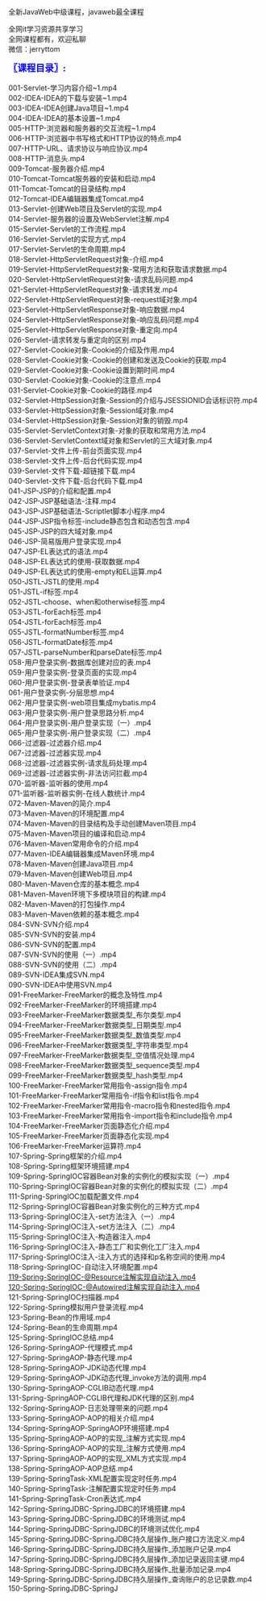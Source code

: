 全新JavaWeb中级课程，javaweb最全课程

全网it学习资源共享学习<br>全网课程都有，欢迎私聊<br>微信：jerryttom<br>

<span style="font-size: large;"><span style="font-family: Tahoma;"><span style="color: #0000ff;"><strong>〖课程目录〗:</strong></span></span></span><br> <span style="font-family: &amp;quot;">&nbsp; &nbsp;</span><br> 001-Servlet-学习内容介绍~1.mp4<br> 002-IDEA-IDEA的下载与安装~1.mp4<br> 003-IDEA-IDEA创建Java项目~1.mp4<br> 004-IDEA-IDEA的基本设置~1.mp4<br> 005-HTTP-浏览器和服务器的交互流程~1.mp4<br> 006-HTTP-浏览器中书写格式和HTTP协议的特点.mp4<br> 007-HTTP-URL、请求协议与响应协议.mp4<br> 008-HTTP-消息头.mp4<br> 009-Tomcat-服务器介绍.mp4<br> 010-Tomcat-Tomcat服务器的安装和启动.mp4<br> 011-Tomcat-Tomcat的目录结构.mp4<br> 012-Tomcat-IDEA编辑器集成Tomcat.mp4<br> 013-Servlet-创建Web项目及Servlet的实现.mp4<br> 014-Servlet-服务器的设置及WebServlet注解.mp4<br> 015-Servlet-Servlet的工作流程.mp4<br> 016-Servlet-Servlet的实现方式.mp4<br> 017-Servlet-Servlet的生命周期.mp4<br> 018-Servlet-HttpServletRequest对象-介绍.mp4<br> 019-Servlet-HttpServletRequest对象-常用方法和获取请求数据.mp4<br> 020-Servlet-HttpServletRequest对象-请求乱码问题.mp4<br> 021-Servlet-HttpServletRequest对象-请求转发.mp4<br> 022-Servlet-HttpServletRequest对象-request域对象.mp4<br> 023-Servlet-HttpServletResponse对象-响应数据.mp4<br> 024-Servlet-HttpServletResponse对象-响应乱码问题.mp4<br> 025-Servlet-HttpServletResponse对象-重定向.mp4<br> 026-Servlet-请求转发与重定向的区别.mp4<br> 027-Servlet-Cookie对象-Cookie的介绍及作用.mp4<br> 028-Servlet-Cookie对象-Cookie的创建和发送及Cookie的获取.mp4<br> 029-Servlet-Cookie对象-Cookie设置到期时间.mp4<br> 030-Servlet-Cookie对象-Cookie的注意点.mp4<br> 031-Servlet-Cookie对象-Cookie的路径.mp4<br> 032-Servlet-HttpSession对象-Session的介绍与JSESSIONID会话标识符.mp4<br> 033-Servlet-HttpSession对象-Session域对象.mp4<br> 034-Servlet-HttpSession对象-Session对象的销毁.mp4<br> 035-Servlet-ServletContext对象-对象的获取和常用方法.mp4<br> 036-Servlet-ServletContext域对象和Servlet的三大域对象.mp4<br> 037-Servlet-文件上传-前台页面实现.mp4<br> 038-Servlet-文件上传-后台代码实现.mp4<br> 039-Servlet-文件下载-超链接下载.mp4<br> 040-Servlet-文件下载-后台代码下载.mp4<br> 041-JSP-JSP的介绍和配置.mp4<br> 042-JSP-JSP基础语法-注释.mp4<br> 043-JSP-JSP基础语法-Scriptlet脚本小程序.mp4<br> 044-JSP-JSP指令标签-include静态包含和动态包含.mp4<br> 045-JSP-JSP的四大域对象.mp4<br> 046-JSP-简易版用户登录实现.mp4<br> 047-JSP-EL表达式的语法.mp4<br> 048-JSP-EL表达式的使用-获取数据.mp4<br> 049-JSP-EL表达式的使用-empty和EL运算.mp4<br> 050-JSTL-JSTL的使用.mp4<br> 051-JSTL-if标签.mp4<br> 052-JSTL-choose、when和otherwise标签.mp4<br> 053-JSTL-forEach标签.mp4<br> 054-JSTL-forEach标签.mp4<br> 055-JSTL-formatNumber标签.mp4<br> 056-JSTL-formatDate标签.mp4<br> 057-JSTL-parseNumber和parseDate标签.mp4<br> 058-用户登录实例-数据库创建对应的表.mp4<br> 059-用户登录实例-登录页面的实现.mp4<br> 060-用户登录实例-登录表单验证.mp4<br> 061-用户登录实例-分层思想.mp4<br> 062-用户登录实例-web项目集成mybatis.mp4<br> 063-用户登录实例-用户登录思路分析.mp4<br> 064-用户登录实例-用户登录实现（一）.mp4<br> 065-用户登录实例-用户登录实现（二）.mp4<br> 066-过滤器-过滤器介绍.mp4<br> 067-过滤器-过滤器实现.mp4<br> 068-过滤器-过滤器实例-请求乱码处理.mp4<br> 069-过滤器-过滤器实例-非法访问拦截.mp4<br> 070-监听器-监听器的使用.mp4<br> 071-监听器-监听器实例-在线人数统计.mp4<br> 072-Maven-Maven的简介.mp4<br> 073-Maven-Maven的环境配置.mp4<br> 074-Maven-Maven的目录结构及手动创建Maven项目.mp4<br> 075-Maven-Maven项目的编译和启动.mp4<br> 076-Maven-Maven常用命令的介绍.mp4<br> 077-Maven-IDEA编辑器集成Maven环境.mp4<br> 078-Maven-Maven创建Java项目.mp4<br> 079-Maven-Maven创建Web项目.mp4<br> 080-Maven-Maven仓库的基本概念.mp4<br> 081-Maven-Maven环境下多模块项目的构建.mp4<br> 082-Maven-Maven的打包操作.mp4<br> 083-Maven-Maven依赖的基本概念.mp4<br> 084-SVN-SVN介绍.mp4<br> 085-SVN-SVN的安装.mp4<br> 086-SVN-SVN的配置.mp4<br> 087-SVN-SVN的使用（一）.mp4<br> 088-SVN-SVN的使用（二）.mp4<br> 089-SVN-IDEA集成SVN.mp4<br> 090-SVN-IDEA中使用SVN.mp4<br> 091-FreeMarker-FreeMarker的概念及特性.mp4<br> 092-FreeMarker-FreeMarker的环境搭建.mp4<br> 093-FreeMarker-FreeMarker数据类型_布尔类型.mp4<br> 094-FreeMarker-FreeMarker数据类型_日期类型.mp4<br> 095-FreeMarker-FreeMarker数据类型_数值类型.mp4<br> 096-FreeMarker-FreeMarker数据类型_字符串类型.mp4<br> 097-FreeMarker-FreeMarker数据类型_空值情况处理.mp4<br> 098-FreeMarker-FreeMarker数据类型_sequence类型.mp4<br> 099-FreeMarker-FreeMarker数据类型_hash类型.mp4<br> 100-FreeMarker-FreeMarker常用指令-assign指令.mp4<br> 101-FreeMarker-FreeMarker常用指令-if指令和list指令.mp4<br> 102-FreeMarker-FreeMarker常用指令-macro指令和nested指令.mp4<br> 103-FreeMarker-FreeMarker常用指令-import指令和include指令.mp4<br> 104-FreeMarker-FreeMarker页面静态化介绍.mp4<br> 105-FreeMarker-FreeMarker页面静态化实现.mp4<br> 106-FreeMarker-FreeMarker运算符.mp4<br> 107-Spring-Spring框架的介绍.mp4<br> 108-Spring-Spring框架环境搭建.mp4<br> 109-Spring-SpringIOC容器Bean对象的实例化的模拟实现（一）.mp4<br> 110-Spring-SpringIOC容器Bean对象的实例化的模拟实现（二）.mp4<br> 111-Spring-SpringIOC加载配置文件.mp4<br> 112-Spring-SpringIOC容器Bean对象实例化的三种方式.mp4<br> 113-Spring-SpringIOC注入-set方法注入（一）.mp4<br> 114-Spring-SpringIOC注入-set方法注入（二）.mp4<br> 115-Spring-SpringIOC注入-构造器注入.mp4<br> 116-Spring-SpringIOC注入-静态工厂和实例化工厂注入.mp4<br> 117-Spring-SpringIOC注入-注入方式的选择和p名称空间的使用.mp4<br> 118-Spring-SpringIOC-自动注入环境配置.mp4<br> 119-Spring-SpringIOC-@Resource注解实现自动注入.mp4<br> 120-Spring-SpringIOC-@Autowired注解实现自动注入.mp4<br> 121-Spring-SpringIOC扫描器.mp4<br> 122-Spring-Spring模拟用户登录流程.mp4<br> 123-Spring-Bean的作用域.mp4<br> 124-Spring-Bean的生命周期.mp4<br> 125-Spring-SpringIOC总结.mp4<br> 126-Spring-SpringAOP-代理模式.mp4<br> 127-Spring-SpringAOP-静态代理.mp4<br> 128-Spring-SpringAOP-JDK动态代理.mp4<br> 129-Spring-SpringAOP-JDK动态代理_invoke方法的调用.mp4<br> 130-Spring-SpringAOP-CGLIB动态代理.mp4<br> 131-Spring-SpringAOP-CGLIB代理和JDK代理的区别.mp4<br> 132-Spring-SpringAOP-日志处理带来的问题.mp4<br> 133-Spring-SpringAOP-AOP的相关介绍.mp4<br> 134-Spring-SpringAOP-SpringAOP环境搭建.mp4<br> 135-Spring-SpringAOP-AOP的实现_注解方式实现.mp4<br> 136-Spring-SpringAOP-AOP的实现_注解方式使用.mp4<br> 137-Spring-SpringAOP-AOP的实现_XML方式实现.mp4<br> 138-Spring-SpringAOP-AOP总结.mp4<br> 139-Spring-SpringTask-XML配置实现定时任务.mp4<br> 140-Spring-SpringTask-注解配置实现定时任务.mp4<br> 141-Spring-SpringTask-Cron表达式.mp4<br> 142-Spring-SpringJDBC-SpringJDBC的环境搭建.mp4<br> 143-Spring-SpringJDBC-SpringJDBC的环境测试.mp4<br> 144-Spring-SpringJDBC-SpringJDBC的环境测试优化.mp4<br> 145-Spring-SpringJDBC-SpringJDBC持久层操作_账户接口方法定义.mp4<br> 146-Spring-SpringJDBC-SpringJDBC持久层操作_添加账户记录.mp4<br> 147-Spring-SpringJDBC-SpringJDBC持久层操作_添加记录返回主键.mp4<br> 148-Spring-SpringJDBC-SpringJDBC持久层操作_批量添加记录.mp4<br> 149-Spring-SpringJDBC-SpringJDBC持久层操作_查询账户的总记录数.mp4<br> 150-Spring-SpringJDBC-SpringJ
